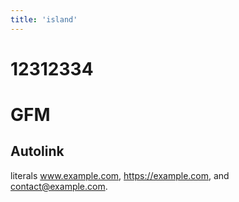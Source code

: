 ```yaml
---
title: 'island'
---
```


# 12312334

# GFM 

## Autolink 

literals www.example.com, https://example.com, and contact@example.com.